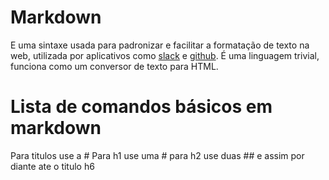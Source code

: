 # Markdown

E uma sintaxe usada para padronizar e facilitar a formatação de texto na web, utilizada por aplicativos como 
[slack](https://slack.com/intl/pt-br) e [github](https://github.com/). É uma linguagem trivial, funciona como um conversor de texto para HTML.

# Lista de comandos básicos em markdown

Para titulos use a #
Para h1 use uma #
para h2 use duas ## e assim por diante ate o titulo h6
